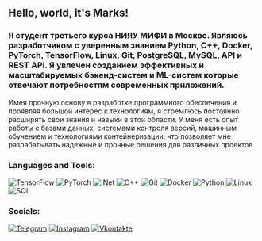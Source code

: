 ## Hello, world, it's Marks!

### Я студент третьего курса НИЯУ МИФИ в Москве. Являюсь разработчиком с уверенным знанием Python, C++, Docker, PyTorch, TensorFlow, Linux, Git, PostgreSQL, MySQL, API и REST API. Я увлечен созданием эффективных и масштабируемых бэкенд-систем и ML-систем которые отвечают потребностям современных приложений.

Имея прочную основу в разработке программного обеспечения и проявляя большой интерес к технологиям, я стремлюсь постоянно расширять свои знания и навыки в этой области. У меня есть опыт работы с базами данных, системами контроля версий, машинным обучением и технологиями контейнеризации, что позволяет мне разрабатывать надежные и прочные решения для различных проектов.

### Languages and Tools:
![TensorFlow](https://img.shields.io/badge/-TensorFlow-090909?style=for-the-badge&logo=tensorflow&logoColor=F88C00)
![PyTorch](https://img.shields.io/badge/-PyTorch-090909?style=for-the-badge&logo=pytorch&logoColor=F88C00)
![.Net](https://img.shields.io/badge/-Framework-090909?style=for-the-badge&logo=.net&logoColor=E5D3FF)
![C++](https://img.shields.io/badge/-C++-090909?style=for-the-badge&logo=C%2b%2b&logoColor=6296CC)
![Git](https://img.shields.io/badge/-Git-090909?style=for-the-badge&logo=Git&logoColor=#B22222)
![Docker](https://img.shields.io/badge/-Docker-090909?style=for-the-badge&logo=Docker&logoColor=#FFA500)
![Python](https://img.shields.io/badge/-Python-090909?style=for-the-badge&logo=Python&logoColor=#F0E68C)
![Linux](https://img.shields.io/badge/-Linux-090909?style=for-the-badge&logo=Linux&logoColor=#F5F5DC)
![SQL](https://img.shields.io/badge/-Sql-090909?style=for-the-badge&logo=PostgreSQL&logoColor=#696969)

### Socials:
[![Telegram](https://img.shields.io/badge/-Telegram-090909?style=for-the-badge&logo=telegram&logoColor=27A0D9)](https://t.me/naryntsev)
[![Instagram](https://img.shields.io/badge/-Instagram-090909?style=for-the-badge&logo=instagram&logoColor=B4068E)](https://www.instagram.com/gleb_konshin)
[![Vkontakte](https://img.shields.io/badge/-Vkontakte-090909?style=for-the-badge&logo=Vk&logoColor=4F7DB3)](https://vk.com/markseifredholm)

